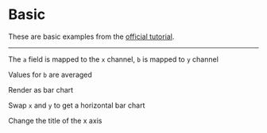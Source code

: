 # Basic

These are basic examples from the [official tutorial](https://vega.github.io/vega-lite/tutorials/getting_started.html).

---

The `a` field is mapped to the `x` channel, `b` is mapped to `y` channel  

<div id='vis1'></div>

Values for `b` are averaged    

<div id='vis2'></div>

Render as bar chart  

<div id='vis3'></div>

Swap `x` and `y` to get a horizontal bar chart    

<div id='vis4'></div>

Change the title of the x axis  

<div id='vis5'></div>
